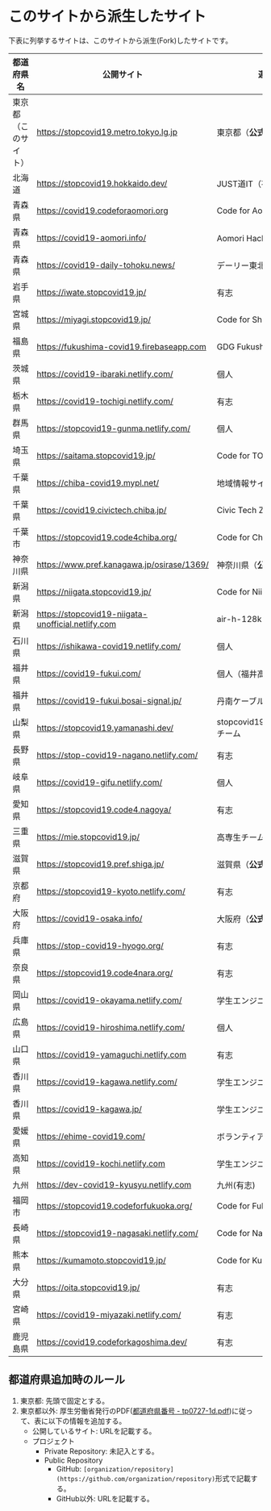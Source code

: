# このサイトから派生したサイト

下表に列挙するサイトは、このサイトから派生(Fork)したサイトです。

都道府県名 | 公開サイト | 運営者 | プロジェクト
------------ | ------------- | ------------- | -------------
東京都（このサイト）|https://stopcovid19.metro.tokyo.lg.jp|東京都（**公式**）|[tokyo-metropolitan-gov/covid19](https://github.com/tokyo-metropolitan-gov/covid19)|
[](01)北海道|https://stopcovid19.hokkaido.dev/|JUST道IT（有志団体）|[codeforsapporo/covid19](https://github.com/codeforsapporo/covid19)|
[](02)青森県|https://covid19.codeforaomori.org|Code for Aomori|[CodeForAomori/covid19](https://github.com/CodeForAomori/covid19)|
[](02)青森県|https://covid19-aomori.info/|Aomori Hackers（有志団体）|[covid19-aomori/website](https://github.com/covid19-aomori/website)|
[](02)青森県|https://covid19-daily-tohoku.news/|デーリー東北新聞社）|[momujin/covid19](https://github.com/momujin/covid19|
[](03)岩手県|https://iwate.stopcovid19.jp/|有志|[MeditationDuck/covid19](https://github.com/MeditationDuck/covid19)|
[](04)宮城県|https://miyagi.stopcovid19.jp/|Code for Shiogama|[code4shiogama/covid19-miyagi](https://github.com/code4shiogama/covid19-miyagi)|
[](07)福島県|https://fukushima-covid19.firebaseapp.com|GDG Fukushima|[donuzium/covid19](https://github.com/donuzium/covid19)|
[](08)茨城県|https://covid19-ibaraki.netlify.com/|個人|[a01sa01to/covid19-ibaraki](https://github.com/a01sa01to/covid19-ibaraki)|
[](09)栃木県|https://covid19-tochigi.netlify.com/|有志|[covid19-tochigi/covid19](https://github.com/covid19-tochigi/covid19)|
[](10)群馬県|https://stopcovid19-gunma.netlify.com/|個人|[SatoshiRC/covid19-gunma](https://github.com/SatoshiRC/covid19-gunma)|
[](11)埼玉県|https://saitama.stopcovid19.jp/|Code for TODA|[codefortoda/covid19-saitama](https://github.com/codefortoda/covid19-saitama)|
[](12)千葉県|https://chiba-covid19.mypl.net/|地域情報サイト「まいぷれ」|[keisuke-kimura/covid19](https://github.com/keisuke-kimura/covid19)|
[](12)千葉県|https://covid19.civictech.chiba.jp/|Civic Tech Zen Chiba|[civictechzenchiba/covid19-chiba](https://github.com/civictechzenchiba/covid19-chiba)|
[](12)千葉市|https://stopcovid19.code4chiba.org/|Code for Chiba|[codeforchiba/covid19](https://github.com/codeforchiba/covid19)|
[](14)神奈川県|https://www.pref.kanagawa.jp/osirase/1369/|神奈川県（**公式**）||
[](15)新潟県|https://niigata.stopcovid19.jp/|Code for Niigata|[CodeForNiigata/covid19](https://github.com/CodeForNiigata/covid19)|
[](15)新潟県|https://stopcovid19-niigata-unofficial.netlify.com|air-h-128k-il|[air-h-128k-il/covid19](https://github.com/air-h-128k-il/covid19)|
[](17)石川県|https://ishikawa-covid19.netlify.com/|個人|[Retsuki/covid19-ishikawa/](https://github.com/Retsuki/covid19-ishikawa/)|
[](18)福井県|https://covid19-fukui.com/|個人（福井高専卒）|[nomunomu0504/covid19](https://github.com/nomunomu0504/covid19)|
[](18)福井県|https://covid19-fukui.bosai-signal.jp/|丹南ケーブルテレビ株式会社|[westar7/fukui-covid19](https://github.com/westar7/fukui-covid19)|
[](19)山梨県|https://stopcovid19.yamanashi.dev/|stopcovid19.yamanashi.devチーム|[covid19-yamanashi/covid19](https://github.com/covid19-yamanashi/covid19)|
[](20)長野県|https://stop-covid19-nagano.netlify.com/|有志|[hisayan/covid19](https://github.com/hisayan/covid19)|
[](21)岐阜県|https://covid19-gifu.netlify.com/|個人|[CODE-for-GIFU/covid19](https://github.com/CODE-for-GIFU/covid19)|
[](23)愛知県|https://stopcovid19.code4.nagoya/|有志|[code4nagoya/covid19](https://github.com/code4nagoya/covid19)|
[](24)三重県|https://mie.stopcovid19.jp/|高専生チーム(有志)|[FlexiblePrintedCircuits/covid19-mie](https://github.com/FlexiblePrintedCircuits/covid19-mie)|
[](25)滋賀県|https://stopcovid19.pref.shiga.jp/|滋賀県（**公式**)|[Shiga-pref-org/covid19](https://github.com/Shiga-pref-org/covid19)|
[](26)京都府|https://stopcovid19-kyoto.netlify.com/|有志|[stopcovid19-kyoto/covid19](https://github.com/stopcovid19-kyoto/covid19)|
[](27)大阪府|https://covid19-osaka.info/|大阪府（**公式**）|[codeforosaka/covid19](https://github.com/codeforosaka/covid19)|
[](28)兵庫県|https://stop-covid19-hyogo.org/|有志|[stop-covid19-hyogo/covid19](https://github.com/stop-covid19-hyogo/covid19)|
[](29)奈良県|https://stopcovid19.code4nara.org/|有志|[code4nara/covid19](https://github.com/code4nara/covid19)|
[](33)岡山県|https://covid19-okayama.netlify.com/|学生エンジニア(有志)||
[](34)広島県|https://covid19-hiroshima.netlify.com/|個人|[tatsuya1970/covid19](https://github.com/tatsuya1970/covid19)|
[](35)山口県|https://covid19-yamaguchi.netlify.com|有志|[nishidayoshikatsu/covid19-yamaguchi](https://github.com/nishidayoshikatsu/covid19-yamaguchi)|
[](37)香川県|https://covid19-kagawa.netlify.com/|学生エンジニア(有志)||
[](37)香川県|https://covid19-kagawa.jp/|学生エンジニア (有志)|[i15317/covid19](https://github.com/i15317/covid19) |
[](38)愛媛県|https://ehime-covid19.com/|ボランティア(有志)|[ehime-covid19/covid19](https://github.com/ehime-covid19/covid19)|
[](39)高知県|https://covid19-kochi.netlify.com|学生エンジニア(有志)||
[]()九州|https://dev-covid19-kyusyu.netlify.com|九州(有志)|[Code-for-Kyushu/covid19](https://github.com/Code-for-Kyushu/covid19)|
[](40)福岡市|https://stopcovid19.codeforfukuoka.org/|Code for Fukuoka|[Code-for-Fukuoka/covid19](https://github.com/Code-for-Fukuoka/covid19)|
[](42)長崎県|https://stopcovid19-nagasaki.netlify.com/|Code for Nagasaki|[CodeForNagasaki/covid19](https://github.com/CodeForNagasaki/covid19)|
[](43)熊本県|https://kumamoto.stopcovid19.jp/|Code for Kumamoto|[codeforkumamoto/covid19](https://github.com/codeforkumamoto/covid19)|
[](44)大分県|https://oita.stopcovid19.jp/|有志|[covid19-oita/covid19](https://github.com/covid19-oita/covid19)|
[](45)宮崎県|https://covid19-miyazaki.netlify.com/|有志|[covid19-miyazaki/covid19](https://github.com/covid19-miyazaki/covid19)|
[](46)鹿児島県|https://covid19.codeforkagoshima.dev/|有志|[codeforkagoshima/covid19](https://github.com/codeforkagoshima/covid19)

## 都道府県追加時のルール

1. 東京都: 先頭で固定とする。
1. 東京都以外: 厚生労働省発行のPDF([都道府県番号 - tp0727-1d.pdf](https://www.mhlw.go.jp/topics/2007/07/dl/tp0727-1d.pdf))に従って、表に以下の情報を追加する。
   - 公開しているサイト: URLを記載する。
   - プロジェクト
      - Private Repository: 未記入とする。
      - Public Repository
         - GitHub: `[organization/repository](https://github.com/organization/repository)`形式で記載する。
         - GitHub以外: URLを記載する。
